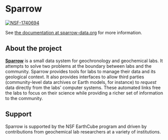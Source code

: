 # Sparrow

[![NSF-1740694](https://img.shields.io/badge/NSF-1740694-blue.svg)](https://nsf.gov/awardsearch/showAward?AWD_ID=1740694)

See [the documentation at sparrow-data.org](https://sparrow-data.org) for more information.

## About the project

[**Sparrow**](https://sparrow-data.org) is a small data system for geochronology and geochemical labs. It
attempts to solve two problems at the boundary between labs and the community.
Sparrow provides tools for labs to manage their data and its geological
context. It also provides interfaces to allow third parties (community-level
data archives or Earth models, for instance) to _request_ data directly from the
labs' computer systems. These automated links free the labs to focus on their science
while providing a richer set of information to the community.

## Support

Sparrow is supported by the NSF EarthCube program and driven by contributions from
geochemical lab researchers at a variety of institutions.

